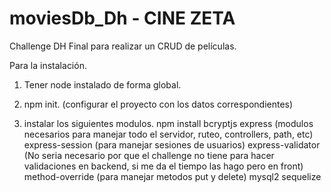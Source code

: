 # moviesDb_Dh - CINE ZETA
Challenge DH Final para realizar un CRUD de películas. 

Para la instalación. 
1. Tener node instalado de forma global.

2. npm init. (configurar el proyecto con los datos correspondientes)

3. instalar los siguientes modulos.
npm install bcryptjs
express (modulos necesarios para manejar todo el servidor, ruteo, controllers, path, etc)
express-session (para manejar sesiones de usuarios)
express-validator (No seria necesario por que el challenge no tiene para hacer validaciones en backend, si me da el tiempo las hago pero en front)
method-override (para manejar metodos put y delete)
mysql2
sequelize
